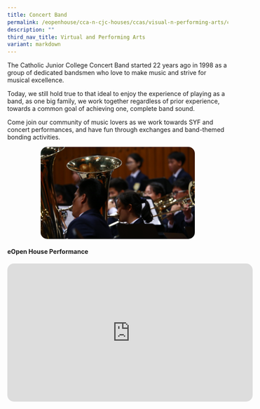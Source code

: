 ```yaml
---
title: Concert Band
permalink: /eopenhouse/cca-n-cjc-houses/ccas/visual-n-performing-arts/concert-band/
description: ""
third_nav_title: Virtual and Performing Arts
variant: markdown
---
```

The Catholic Junior College Concert Band started 22 years ago in 1998 as a group of dedicated bandsmen who love to make music and strive for musical excellence.

  

Today, we still hold true to that ideal to enjoy the experience of playing as a band, as one big family, we work together regardless of prior experience, towards a common goal of achieving one, complete band sound.

  

Come join our community of music lovers as we work towards SYF and concert performances, and have fun through exchanges and band-themed bonding activities.

<style>  
img {  
  display: block;  
  margin-left: auto;  
  margin-right: auto;  
	border-radius:15px;
}  
</style>  
<img style="width:70%;" alt="Concert Band" src="/images/symphonic%20band.png">

#### **eOpen House Performance**

<center>
<iframe allowfullscreen="" allow="accelerometer; autoplay; clipboard-write; encrypted-media; gyroscope; picture-in-picture; web-share" frameborder="0" title="YouTube video player" src="https://www.youtube.com/embed/8ZufYwVrXmQ?si=LiX4jGdVREN4rMEv" height="315" width="560" style="border-radius:15px;"></iframe>
	</center>